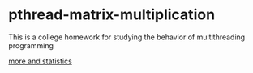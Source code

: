 # pthread-matrix-multiplication
This is a college homework for studying the behavior of multithreading programming

[more and statistics](assignment#2)
